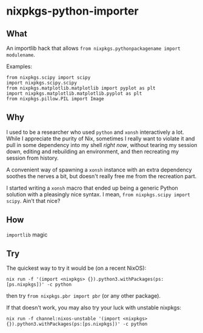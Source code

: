# nixpkgs-python-importer

## What

An importlib hack that allows `from nixpkgs.pythonpackagename import modulename`.

Examples:

    from nixpkgs.scipy import scipy
    import nixpkgs.scipy.scipy
    from nixpkgs.matplotlib.matplotlib import pyplot as plt
    import nixpkgs.matplotlib.matplotlib.pyplot as plt
    from nixpkgs.pillow.PIL import Image


## Why

I used to be a researcher who used `python` and `xonsh` interactively a lot.
While I appreciate the purity of Nix, sometimes I really want to violate it
and pull in some dependency into my shell *right now*,
without tearing my session down, editing and rebuilding an environment,
and then recreating my session from history.

A convenient way of spawning a `xonsh` instance with an extra dependency
soothes the nerves a bit, but doesn't really free me from the recreation part.

I started writing a `xonsh` macro that ended up being a generic Python solution
with a pleasingly nice syntax. I mean, `from nixpkgs.scipy import scipy`.
Ain't that nice?


## How

`importlib` magic


## Try

The quickest way to try it would be (on a recent NixOS):

```
nix run -f '(import <nixpkgs> {}).python3.withPackages(ps:[ps.nixpkgs])' -c python
```
then try `from nixpkgs.pbr import pbr` (or any other package).


If that doesn't work, you may also try your luck with unstable nixpkgs:

```
nix run -f channel:nixos-unstable '(import <nixpkgs> {}).python3.withPackages(ps:[ps.nixpkgs])' -c python
```
